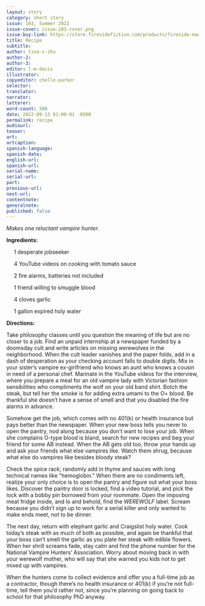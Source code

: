 ```yaml
---
layout: story
category: short story
issue: 103, Summer 2022
issue-cover: issue-103-cover.png
issue-buy-link: https://store.firesidefiction.com/products/fireside-magazine-issue-103-summer-2022
title: Recipe
subtitle:
author: tina-s-zhu
author-2:
author-3:
editor: l-m-davis
illustrator:
copyeditor: chelle-parker
selector:
translator:
narrator:
letterer:
word-count: 500
date: 2022-09-13 01:00:01 -0500
permalink: recipe
audiourl:
teaser:
art:
artcaption:
spanish-language:
spanish-date:
english-url:
spanish-url:
serial-name:
serial-url:
part:
previous-url:
next-url:
contentnote:
generalnote:
published: false
---
```


_Makes one reluctant vampire hunter._

**Ingredients:**

&nbsp;&nbsp;&nbsp;&nbsp;&nbsp;1 desperate jobseeker

&nbsp;&nbsp;&nbsp;&nbsp;&nbsp;4 YouTube videos on cooking with tomato sauce

&nbsp;&nbsp;&nbsp;&nbsp;&nbsp;2 fire alarms, batteries not included

&nbsp;&nbsp;&nbsp;&nbsp;&nbsp;1 friend willing to smuggle blood

&nbsp;&nbsp;&nbsp;&nbsp;&nbsp;4 cloves garlic

&nbsp;&nbsp;&nbsp;&nbsp;&nbsp;1 gallon expired holy water


**Directions:**

Take philosophy classes until you question the meaning of life but are no closer to a job. Find an unpaid internship at a newspaper funded by a doomsday cult and write articles on missing werewolves in the neighborhood. When the cult leader vanishes and the paper folds, add in a dash of desperation as your checking account falls to double digits. Mix in your sister’s vampire ex-girlfriend who knows an aunt who knows a cousin in need of a personal chef. Marinate in the YouTube videos for the interview, where you prepare a meal for an old vampire lady with Victorian fashion sensibilities who compliments the wolf on your old band shirt. Botch the steak, but tell her the smoke is for adding extra umami to the O+ blood. Be thankful she doesn’t have a sense of smell and that you disabled the fire alarms in advance.

Somehow get the job, which comes with no 401(k) or health insurance but pays better than the newspaper. When your new boss tells you never to open the pantry, nod along because you don’t want to lose your job. When she complains O-type blood is bland, search for new recipes and beg your friend for some AB instead. When the AB gets old too, throw your hands up and ask your friends what else vampires like. Watch them shrug, because what else do vampires like besides bloody steak?

Check the spice rack; randomly add in thyme and sauces with long technical names like "hemoglobin." When there are no condiments left, realize your only choice is to open the pantry and figure out what your boss likes. Discover the pantry door is locked, find a video tutorial, and pick the lock with a bobby pin borrowed from your roommate. Open the imposing meat fridge inside, and lo and behold, find the _WEREWOLF_ label. Scream because you didn’t sign up to work for a serial killer and only wanted to make ends meet, not to be dinner.

The next day, return with elephant garlic and Craigslist holy water. Cook today’s steak with as much of both as possible, and again be thankful that your boss can’t smell the garlic as you plate her steak with edible flowers. When her shrill screams fade, stay calm and find the phone number for the National Vampire Hunters’ Association. Worry about moving back in with your werewolf mother, who will say that she warned you kids not to get mixed up with vampires.

When the hunters come to collect evidence and offer you a full-time job as a contractor, though there’s no health insurance or 401(k) if you’re not full-time, tell them you’d rather not, since you’re planning on going back to school for that philosophy PhD anyway.
